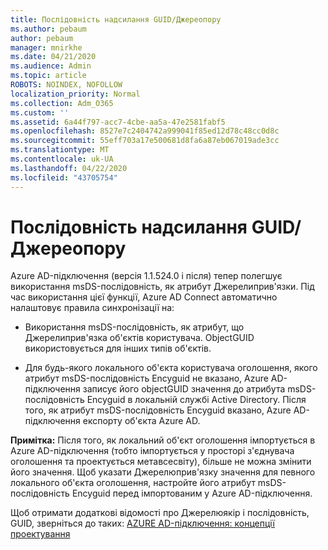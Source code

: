 ```yaml
---
title: Послідовність надсилання GUID/Джереопору
ms.author: pebaum
author: pebaum
manager: mnirkhe
ms.date: 04/21/2020
ms.audience: Admin
ms.topic: article
ROBOTS: NOINDEX, NOFOLLOW
localization_priority: Normal
ms.collection: Adm_O365
ms.custom: ''
ms.assetid: 6a44f797-acc7-4cbe-aa5a-47e2581fabf5
ms.openlocfilehash: 8527e7c2404742a999041f85ed12d78c48cc0d8c
ms.sourcegitcommit: 55eff703a17e500681d8fa6a87eb067019ade3cc
ms.translationtype: MT
ms.contentlocale: uk-UA
ms.lasthandoff: 04/22/2020
ms.locfileid: "43705754"
---
```

# <a name="consistencyguid--sourceanchor-behavior"></a>Послідовність надсилання GUID/Джереопору

Azure AD-підключення (версія 1.1.524.0 і після) тепер полегшує використання msDS-послідовність, як атрибут Джерелиприв'язки. Під час використання цієї функції, Azure AD Connect автоматично налаштовує правила синхронізації на:
  
- Використання msDS-послідовність, як атрибут, що Джерелиприв'язка об'єктів користувача. ObjectGUID використовується для інших типів об'єктів.
    
- Для будь-якого локального об'єкта користувача оголошення, якого атрибут msDS-послідовність Encyguid не вказано, Azure AD-підключення записує його objectGUID значення до атрибута msDS-послідовність Encyguid в локальній службі Active Directory. Після того, як атрибут msDS-послідовність Encyguid вказано, Azure AD-підключення експорту об'єкта Azure AD.
    
 **Примітка:** Після того, як локальний об'єкт оголошення імпортується в Azure AD-підключення (тобто імпортується у просторі з'єднувача оголошення та проектується метавсесвіту), більше не можна змінити його значення. Щоб указати Джерелюприв'язку значення для певного локального об'єкта оголошення, настройте його атрибут msDS-послідовність Encyguid перед імпортованим у Azure AD-підключення. 
  
Щоб отримати додаткові відомості про Джерелюякір і послідовність, GUID, зверніться до таких: [AZURE AD-підключення: концепції проектування](https://docs.microsoft.com/azure/active-directory/connect/active-directory-aadconnect-design-concepts)
  

